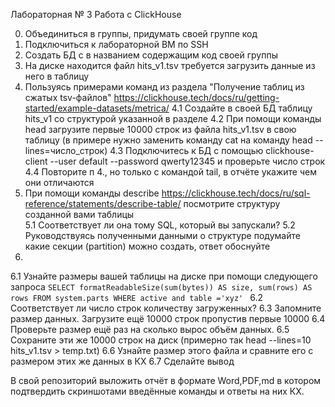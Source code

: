 Лабораторная № 3
Работа с ClickHouse

0. Объединиться в группы, придумать своей группе код
1. Подключиться к лабораторной ВМ по SSH
2. Создать БД с в названием содержащим код своей группы
3. На диске находится файл hits_v1.tsv требуется загрузить данные из него в таблицу
4. Пользуясь примерами команд из раздела "Получение таблиц из сжатых tsv-файлов" https://clickhouse.tech/docs/ru/getting-started/example-datasets/metrica/
4.1 Создайте в своей БД таблицу hits_v1 со структурой указанной в разделе
4.2 При помощи команды head загрузите первые 10000 строк из файла hits_v1.tsv в свою таблицу (в примере нужно заменить команду cat на команду head  --lines=число_строк)
4.3 Подключитесь к БД с помощью clickhouse-client --user default --password qwerty12345 и проверьте число строк
4.4 Повторите п 4., но только с командой tail, в отчёте укажите чем они отличаются
5. При помощи команды describe https://clickhouse.tech/docs/ru/sql-reference/statements/describe-table/ посмотрите структуру созданной вами таблицы  
5.1 Соответствует ли она тому  SQL, который вы запускали?
5.2 Руководствуясь полученными данными о структуре подумайте какие секции (partition) можно создать, ответ обоснуйте
6. 
6.1 Узнайте размеры вашей таблицы на диске при помощи следующего запроса ``SELECT formatReadableSize(sum(bytes)) AS size, sum(rows) AS rows FROM system.parts WHERE active and table ='xyz'
``
6.2 Соответствует ли число строк количеству загруженных?
6.3 Запомните размер данных. Загрузите ещё 10000 строк пропустив первые 10000
6.4 Проверьте размер ещё раз на сколько вырос объём данных.
6.5 Сохраните эти же 10000 строк на диск (примерно так  head --lines=10 hits_v1.tsv > temp.txt)
6.6 Узнайте размер этого файла и сравните его с размером этих же данных в КХ
6.7 Сделайте вывод

В свой репозиторий выложить отчёт в формате Word,PDF,md в котором подтвердить скриншотами введённые команды и ответы на них КХ.
